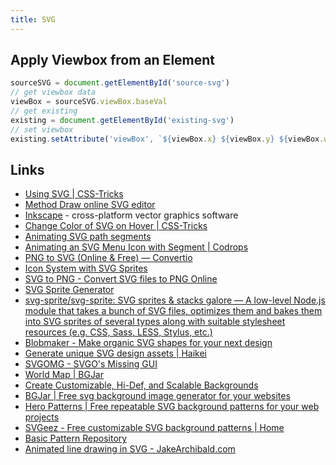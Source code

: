 ```yaml
---
title: SVG
---
```


## Apply Viewbox from an Element

```js
sourceSVG = document.getElementById('source-svg')
// get viewbox data
viewBox = sourceSVG.viewBox.baseVal
// get existing
existing = document.getElementById('existing-svg')
// set viewbox
existing.setAttribute('viewBox', `${viewBox.x} ${viewBox.y} ${viewBox.width} ${viewBox.height}`)
```

## Links

- [Using SVG | CSS-Tricks](https://css-tricks.com/using-svg/)
- [Method Draw online SVG editor](https://editor.method.ac/)
- [Inkscape](https://inkscape.org/) - cross-platform vector graphics software
- [Change Color of SVG on Hover | CSS-Tricks](https://css-tricks.com/change-color-of-svg-on-hover/)
- [Animating SVG path segments](http://lmgonzalves.github.io/2015/10/26/animating-svg-path-segments/)
- [Animating an SVG Menu Icon with Segment | Codrops](http://tympanus.net/codrops/2015/11/12/animating-svg-menu-icon-segment/)
- [PNG to SVG (Online & Free) — Convertio](https://convertio.co/png-svg/)
- [Icon System with SVG Sprites](https://css-tricks.com/svg-sprites-use-better-icon-fonts/)
- [SVG to PNG - Convert SVG files to PNG Online](https://svgtopng.com)
- [SVG Sprite Generator](https://svgsprit.es/)
- [svg-sprite/svg-sprite: SVG sprites & stacks galore — A low-level Node.js module that takes a bunch of SVG files, optimizes them and bakes them into SVG sprites of several types along with suitable stylesheet resources (e.g. CSS, Sass, LESS, Stylus, etc.)](https://github.com/svg-sprite/svg-sprite)
- [Blobmaker - Make organic SVG shapes for your next design](https://www.blobmaker.app/)
- [Generate unique SVG design assets | Haikei](https://haikei.app/)
- [SVGOMG - SVGO's Missing GUI](https://jakearchibald.github.io/svgomg/)
- [World Map | BGJar](https://bgjar.com/world-map)
- [Create Customizable, Hi-Def, and Scalable Backgrounds](https://www.svgbackgrounds.com/)
- [BGJar | Free svg background image generator for your websites](https://bgjar.com/)
- [Hero Patterns | Free repeatable SVG background patterns for your web projects](https://www.heropatterns.com/)
- [SVGeez - Free customizable SVG background patterns | Home](https://www.svgeez.com/)
- [Basic Pattern Repository](https://patterns.helloyes.dev/)
- [Animated line drawing in SVG - JakeArchibald.com](https://jakearchibald.com/2013/animated-line-drawing-svg/)